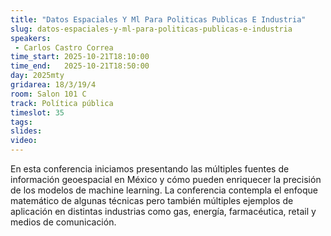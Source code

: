 ```yaml
---
title: "Datos Espaciales Y Ml Para Politicas Publicas E Industria"
slug: datos-espaciales-y-ml-para-politicas-publicas-e-industria
speakers:
 - Carlos Castro Correa
time_start: 2025-10-21T18:10:00
time_end:   2025-10-21T18:50:00
day: 2025mty
gridarea: 18/3/19/4
room: Salon 101 C
track: Política pública
timeslot: 35
tags:
slides: 
video: 
---
```


En esta conferencia iniciamos presentando las múltiples fuentes de información geoespacial en México y cómo pueden enriquecer la precisión de los modelos de machine learning. La conferencia contempla el enfoque matemático de algunas técnicas pero también múltiples ejemplos de aplicación en distintas industrias como gas, energía, farmacéutica, retail y medios de comunicación.